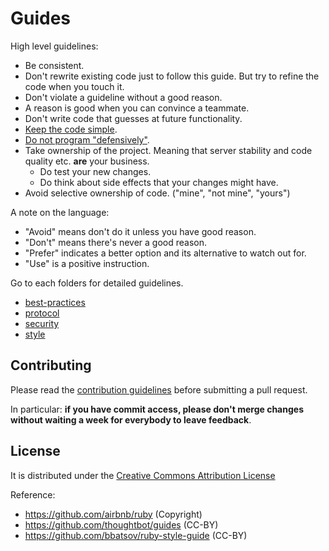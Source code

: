 # Guides

High level guidelines:

* Be consistent.
* Don't rewrite existing code just to follow this guide. But try to refine the code when you touch it.
* Don't violate a guideline without a good reason.
* A reason is good when you can convince a teammate.
* Don't write code that guesses at future functionality.
* [Keep the code simple](https://jml.io/2012/02/simple-made-easy.html).
* [Do not program "defensively"](http://www.erlang.se/doc/programming_rules.shtml#HDR11).
* Take ownership of the project. Meaning that server stability and code quality etc. **are** your business.
  * Do test your new changes.
  * Do think about side effects that your changes might have.
* Avoid selective ownership of code. ("mine", "not mine", "yours")

A note on the language:

* "Avoid" means don't do it unless you have good reason.
* "Don't" means there's never a good reason.
* "Prefer" indicates a better option and its alternative to watch out for.
* "Use" is a positive instruction.

Go to each folders for detailed guidelines.

* [best-practices](/best-practices)
* [protocol](/protocol)
* [security](/security)
* [style](/style)

## Contributing

Please read the [contribution guidelines] before submitting a pull request.

In particular: **if you have commit access, please don't merge changes without waiting a week for everybody to leave feedback**.

[contribution guidelines]: /CONTRIBUTING.md

## License

It is distributed under the [Creative Commons Attribution License](http://creativecommons.org/licenses/by/3.0/)

Reference:

* https://github.com/airbnb/ruby (Copyright)
* https://github.com/thoughtbot/guides (CC-BY)
* https://github.com/bbatsov/ruby-style-guide (CC-BY)
